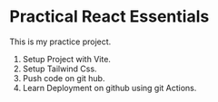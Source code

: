 # Practical React Essentials

This is my practice project.

1. Setup Project with Vite.
2. Setup Tailwind Css.
3. Push code on git hub.
4. Learn Deployment on github using git Actions.